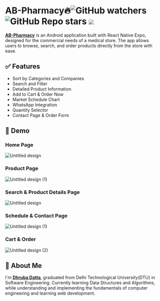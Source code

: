 # AB-Pharmacy🔥![GitHub watchers](https://img.shields.io/github/watchers/dhruba-datta/AB-Pharmacy-Expo?style=social) ![GitHub Repo stars](https://img.shields.io/github/stars/dhruba-datta/AB-Pharmacy-Expo?style=social) ![](https://visitor-badge.glitch.me/badge?page_id=dhruba-datta.dhruba-datta/AB-Pharmacy-Expo")

**[AB-Pharmacy](https://drive.google.com/file/d/1d-SpGExNebycXrFragbLfaREkqJQVCFB/view?usp=sharing)**  is an Android application built with React Native Expo, designed for the commercial needs of a medical store. The app allows users to browse, search, and order products directly from the store with ease.

## ✅ Features

- Sort by Categories and Companies
- Search and Filter
- Detailed Product Information
- Add to Cart & Order Now
- Market Schedule Chart
- WhatsApp Integration
- Quantity Selector
- Contact Page & Order Form

## 🐣 Demo

### Home Page
![Untitled design](https://github.com/user-attachments/assets/71a23a72-3420-4cc4-9502-570dee99a30b)


### Product Page
![Untitled design (1)](https://github.com/user-attachments/assets/b25f4985-c94f-469b-94c4-739e51d48358)


### Search & Product Details Page
![Untitled design](https://github.com/user-attachments/assets/b9df5e35-e789-4a96-b3e4-de1778e077ac)


### Schedule & Contact Page
![Untitled design (1)](https://github.com/user-attachments/assets/e2f94a32-e4bc-4a85-a999-0bb451ffda38)


### Cart & Order
![Untitled design (2)](https://github.com/user-attachments/assets/cfb183bf-5bae-4d47-a5c0-156fb0b48d21)


## 🚀 About Me

I'm **[Dhruba Datta](https://dhruba-datta.netlify.app)**, graduated from Delhi Technological University(DTU) in Software Engineering. Currently learning Data Structures and Algorithms, while understanding and implementing the fundamentals of computer engineering and learning web development.
